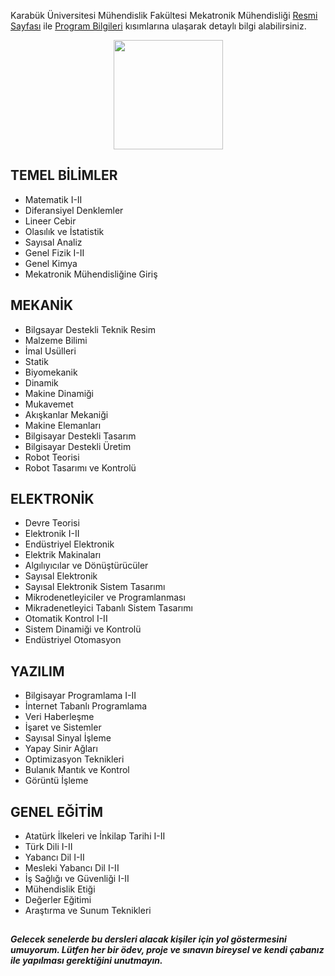 Karabük Üniversitesi Mühendislik Fakültesi Mekatronik Mühendisliği [Resmi Sayfası](https://muh.karabuk.edu.tr/mekatronik)
ile [Program Bilgileri](https://obs.karabuk.edu.tr/oibs/bologna/index.aspx?lang=tr&curOp=showPac&curUnit=0200&curSunit=305) kısımlarına ulaşarak detaylı bilgi alabilirsiniz.

<p align="center">
  <img src="https://user-images.githubusercontent.com/64609951/180844931-6625c42d-8ffb-4229-8c4e-f2a140cea71a.png" width="175">
</p>

## TEMEL BİLİMLER
- Matematik I-II
- Diferansiyel Denklemler
- Lineer Cebir
- Olasılık ve İstatistik
- Sayısal Analiz
- Genel Fizik I-II
- Genel Kimya
- Mekatronik Mühendisliğine Giriş

## MEKANİK
- Bilgsayar Destekli Teknik Resim
- Malzeme Bilimi
- İmal Usülleri
- Statik
- Biyomekanik
- Dinamik
- Makine Dinamiği
- Mukavemet
- Akışkanlar Mekaniği
- Makine Elemanları
- Bilgisayar Destekli Tasarım
- Bilgisayar Destekli Üretim
- Robot Teorisi
- Robot Tasarımı ve Kontrolü

## ELEKTRONİK
- Devre Teorisi
- Elektronik I-II
- Endüstriyel Elektronik
- Elektrik Makinaları
- Algılıyıcılar ve Dönüştürücüler
- Sayısal Elektronik
- Sayısal Elektronik Sistem Tasarımı
- Mikrodenetleyiciler ve Programlanması
- Mikradenetleyici Tabanlı Sistem Tasarımı
- Otomatik Kontrol I-II
- Sistem Dinamiği ve Kontrolü
- Endüstriyel Otomasyon

## YAZILIM
- Bilgisayar Programlama I-II
- İnternet Tabanlı Programlama
- Veri Haberleşme
- İşaret ve Sistemler
- Sayısal Sinyal İşleme
- Yapay Sinir Ağları
- Optimizasyon Teknikleri
- Bulanık Mantık ve Kontrol
- Görüntü İşleme

## GENEL EĞİTİM
- Atatürk İlkeleri ve İnkilap Tarihi I-II
- Türk Dili I-II
- Yabancı Dil I-II
- Mesleki Yabancı Dil I-II
- İş Sağlığı ve Güvenliği I-II
- Mühendislik Etiği
- Değerler Eğitimi
- Araştırma ve Sunum Teknikleri

##
***Gelecek senelerde bu dersleri alacak kişiler için yol göstermesini umuyorum. Lütfen her bir ödev, proje ve sınavın bireysel ve kendi çabanız ile yapılması gerektiğini unutmayın.*** 
##
